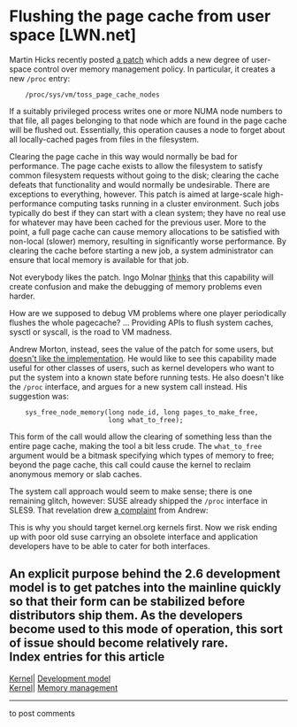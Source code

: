 # Flushing the page cache from user space [LWN.net]

Martin Hicks recently posted [a patch](http://lwn.net/Articles/123343/) which adds a new degree of user-space control over memory management policy. In particular, it creates a new `/proc` entry: 
    
    
        /proc/sys/vm/toss_page_cache_nodes
    

If a suitably privileged process writes one or more NUMA node numbers to that file, all pages belonging to that node which are found in the page cache will be flushed out. Essentially, this operation causes a node to forget about all locally-cached pages from files in the filesystem. 

Clearing the page cache in this way would normally be bad for performance. The page cache exists to allow the filesystem to satisfy common filesystem requests without going to the disk; clearing the cache defeats that functionality and would normally be undesirable. There are exceptions to everything, however. This patch is aimed at large-scale high-performance computing tasks running in a cluster environment. Such jobs typically do best if they can start with a clean system; they have no real use for whatever may have been cached for the previous user. More to the point, a full page cache can cause memory allocations to be satisfied with non-local (slower) memory, resulting in significantly worse performance. By clearing the cache before starting a new job, a system administrator can ensure that local memory is available for that job. 

Not everybody likes the patch. Ingo Molnar [thinks](/Articles/124566/) that this capability will create confusion and make the debugging of memory problems even harder. 

How are we supposed to debug VM problems where one player periodically flushes the whole pagecache? ... Providing APIs to flush system caches, sysctl or syscall, is the road to VM madness. 

Andrew Morton, instead, sees the value of the patch for some users, but [doesn't like the implementation](/Articles/124567/). He would like to see this capability made useful for other classes of users, such as kernel developers who want to put the system into a known state before running tests. He also doesn't like the `/proc` interface, and argues for a new system call instead. His suggestion was: 
    
    
        sys_free_node_memory(long node_id, long pages_to_make_free, 
                             long what_to_free);
    

This form of the call would allow the clearing of something less than the entire page cache, making the tool a bit less crude. The `what_to_free` argument would be a bitmask specifying which types of memory to free; beyond the page cache, this call could cause the kernel to reclaim anonymous memory or slab caches. 

The system call approach would seem to make sense; there is one remaining glitch, however: SUSE already shipped the `/proc` interface in SLES9. That revelation drew [a complaint](/Articles/124569/) from Andrew: 

This is why you should target kernel.org kernels first. Now we risk ending up with poor old suse carrying an obsolete interface and application developers have to be able to cater for both interfaces. 

An explicit purpose behind the 2.6 development model is to get patches into the mainline quickly so that their form can be stabilized before distributors ship them. As the developers become used to this mode of operation, this sort of issue should become relatively rare.  
Index entries for this article  
---  
[Kernel](/Kernel/Index)| [Development model](/Kernel/Index#Development_model)  
[Kernel](/Kernel/Index)| [Memory management](/Kernel/Index#Memory_management)  
  


* * *

to post comments 
